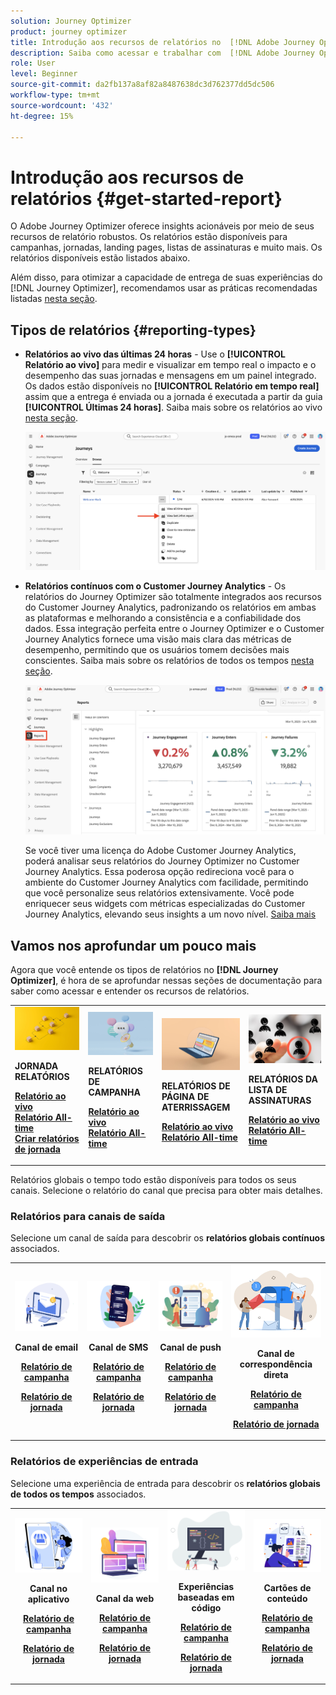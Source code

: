 ```yaml
---
solution: Journey Optimizer
product: journey optimizer
title: Introdução aos recursos de relatórios no  [!DNL Adobe Journey Optimizer]
description: Saiba como acessar e trabalhar com  [!DNL Adobe Journey Optimizer] relatórios.
role: User
level: Beginner
source-git-commit: da2fb137a8af82a8487638dc3d762377dd5dc506
workflow-type: tm+mt
source-wordcount: '432'
ht-degree: 15%

---
```


# Introdução aos recursos de relatórios {#get-started-report}

O Adobe Journey Optimizer oferece insights acionáveis por meio de seus recursos de relatório robustos. Os relatórios estão disponíveis para campanhas, jornadas, landing pages, listas de assinaturas e muito mais. Os relatórios disponíveis estão listados abaixo.

Além disso, para otimizar a capacidade de entrega de suas experiências do [!DNL Journey Optimizer], recomendamos usar as práticas recomendadas listadas [nesta seção](deliverability.md).


## Tipos de relatórios {#reporting-types}

* **Relatórios ao vivo das últimas 24 horas** - Use o **[!UICONTROL Relatório ao vivo]** para medir e visualizar em tempo real o impacto e o desempenho das suas jornadas e mensagens em um painel integrado. Os dados estão disponíveis no **[!UICONTROL Relatório em tempo real]** assim que a entrega é enviada ou a jornada é executada a partir da guia **[!UICONTROL Últimas 24 horas]**. Saiba mais sobre os relatórios ao vivo [nesta seção](live-report.md).

  ![](assets/report_journey.png)


* **Relatórios contínuos com o Customer Journey Analytics** - Os relatórios do Journey Optimizer são totalmente integrados aos recursos do Customer Journey Analytics, padronizando os relatórios em ambas as plataformas e melhorando a consistência e a confiabilidade dos dados. Essa integração perfeita entre o Journey Optimizer e o Customer Journey Analytics fornece uma visão mais clara das métricas de desempenho, permitindo que os usuários tomem decisões mais conscientes. Saiba mais sobre os relatórios de todos os tempos [nesta seção](report-gs-cja.md).

  ![](assets/gs-cja-report-1.png)

  Se você tiver uma licença do Adobe Customer Journey Analytics, poderá analisar seus relatórios do Journey Optimizer no Customer Journey Analytics. Essa poderosa opção redireciona você para o ambiente do Customer Journey Analytics com facilidade, permitindo que você personalize seus relatórios extensivamente. Você pode enriquecer seus widgets com métricas especializadas do Customer Journey Analytics, elevando seus insights a um novo nível. [Saiba mais](report-cja-manage.md)


## Vamos nos aprofundar um pouco mais

Agora que você entende os tipos de relatórios no **[!DNL Journey Optimizer]**, é hora de se aprofundar nessas seções de documentação para saber como acessar e entender os recursos de relatórios.


<table style="table-layout:fixed"><tr style="border: 0;">
<td>
<img alt="Relatórios de jornada" src="../assets/do-not-localize/start-journey.jpeg">
<div>
<p><strong>JORNADA RELATÓRIOS</strong></p>
</div>
<div>
<a href="journey-live-report.md"><strong>Relatório ao vivo</strong></a>
</div>
<div>
<a href="journey-global-report-cja.md"><strong>Relatório All-time</strong></a>
</div>
<div>
<a href="sharing-overview.md"><strong>Criar relatórios de jornada</strong></a>
</div>
<p>
<p>
</td>
<td>
<img alt="Relatórios de campanha" src="../assets/do-not-localize/start-campaign.jpeg">
<div>
<p><strong>RELATÓRIOS DE CAMPANHA</strong></p>
</div>
<div>
<a href="campaign-live-report.md"><strong>Relatório ao vivo</strong></a>
</div>
<div>
<a href="campaign-global-report-cja.md"><strong>Relatório All-time</strong></a>
</div>
<p>
<p>
</td>
<td>
<img alt="Relatórios de landing page" src="../assets/do-not-localize/start-interface.jpeg">
<div>
<p><strong>RELATÓRIOS DE PÁGINA DE ATERRISSAGEM</strong></p>
</div>
<div>
<a href="lp-report-live.md"><strong>Relatório ao vivo</strong></a>
</div>
<div>
<a href="lp-report-global-cja.md"><strong>Relatório All-time</strong></a>
</div>
<p>
<p>
</td>
<td>
<img alt="Relatórios da lista de assinaturas" src="../assets/do-not-localize/role.jpg">
<div>
<p><strong>RELATÓRIOS DA LISTA DE ASSINATURAS</strong></p>
</div>
<div>
<a href="subscription-report-live.md"><strong>Relatório ao vivo</strong></a>
</div>
<div>
<a href="subscription-report-global-cja.md"><strong>Relatório All-time</strong></a>
</div>
<p>
<p>
</td>
</tr></table>


Relatórios globais o tempo todo estão disponíveis para todos os seus canais. Selecione o relatório do canal que precisa para obter mais detalhes.

### Relatórios para canais de saída

Selecione um canal de saída para descobrir os **relatórios globais contínuos** associados.

<table style="table-layout:fixed"><tr style="border: 0;">
<td><img alt="email" src="../channels/assets/do-not-localize/email.png">
<div align="center"><p><strong>Canal de email</strong></p><p><a href="campaign-global-report-cja-email.md"><strong>Relatório de campanha</strong></a></p><p><a href="journey-global-report-cja-email.md"><strong>Relatório de jornada</strong></a></p></div></td>
<td><a href="campaign-global-report-cja-sms.md"><img alt="SMS" src="../channels/assets/do-not-localize/sms.png"></a>
<div align="center"><p><strong>Canal de SMS</strong></p><p><a href="campaign-global-report-cja-sms.md"><strong>Relatório de campanha</strong></a></p><p><a href="journey-global-report-cja-sms.md"><strong>Relatório de jornada</strong></a></p></div></td>
<td><a href="campaign-global-report-cja-push.md"><img alt="push" src="../channels/assets/do-not-localize/push.png"></a>
<div align="center"><p><strong>Canal de push</strong></p><p><a href="campaign-global-report-cja-push.md"><strong>Relatório de campanha</strong></a></p><p><a href="journey-global-report-cja-push.md"><strong>Relatório de jornada</strong></a></p></div></td>
<td><a href="campaign-global-report-cja-direct.md"><img alt="Correspondência direta" src="../channels/assets/do-not-localize/direct-mail.jpg"></a>
<div align="center"><p><strong>Canal de correspondência direta</strong></p><p><a href="campaign-global-report-cja-direct.md"><strong>Relatório de campanha</strong></a></p><p><a href="journey-global-report-cja-direct.md"><strong>Relatório de jornada</strong></a></p></div></td>
</tr></table>

### Relatórios de experiências de entrada

Selecione uma experiência de entrada para descobrir os **relatórios globais de todos os tempos** associados.

<table style="table-layout:fixed"><tr style="border: 0;">
<td><img alt="No aplicativo" src="../channels/assets/do-not-localize/inapp.jpg">
<div align="center"><p><strong>Canal no aplicativo</strong></p><p><a href="campaign-global-report-cja-inapp.md"><strong>Relatório de campanha</strong></a></p><p><a href="journey-global-report-cja-inapp.md"><strong>Relatório de jornada</strong></a></p></div></td>
<td><p><img alt="Web" src="../channels/assets/do-not-localize/web.jpg"></p>
<div align="center"><p><strong>Canal da web</strong></p><p><a href="campaign-global-report-cja-web.md"><strong>Relatório de campanha</strong></a></p><p><a href="journey-global-report-cja-web.md"><strong>Relatório de jornada</strong></a></p></div></td>
<td><img alt="Experiência baseada em código" src="../channels/assets/do-not-localize/code.png">
<div align="center"><p><strong>Experiências baseadas em código</strong></p><p><a href="campaign-global-report-cja-code.md"><strong>Relatório de campanha</strong></a></p><p><a href="campaign-global-report-cja-code.md"><strong>Relatório de jornada</strong></a></p></div></td>
<td><img alt="Cartões de conteúdo" src="../channels/assets/do-not-localize/cards.png">
<div align="center"><p><strong>Cartões de conteúdo</strong></p><p><a href="campaign-global-report-cja-content.md"><strong>Relatório de campanha</strong></a></p><p><a href="journey-global-report-cja-content.md"><strong>Relatório de jornada</strong></a></p></div></td>
</tr></table>
